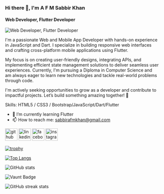 ### Hi there 👋, I'm A F M Sabbir Khan
#### Web Developer, Flutter Developer
![Web Developer, Flutter Developer](https://media.licdn.com/dms/image/v2/D4E16AQEMREg-0y59Pg/profile-displaybackgroundimage-shrink_350_1400/B4EZW6PziiHUAY-/0/1742586460840?e=1747872000&v=beta&t=JEl5weo9EsJJkn8jykuYXz_rzNpW9msSJfIe7ZjusXw)

I'm a passionate Web and Mobile App Developer with hands-on experience in JavaScript and Dart. I specialize in building responsive web interfaces and crafting cross-platform mobile applications using Flutter.

My focus is on creating user-friendly designs, integrating APIs, and implementing efficient state management solutions to deliver seamless user experiences. Currently, I'm pursuing a Diploma in Computer Science and am always eager to learn new technologies and tackle real-world problems through code.

I'm actively seeking opportunities to grow as a developer and contribute to impactful projects. Let’s build something amazing together! 🚀

Skills:  HTML5 / CSS3 / Bootstrap/JavaScript/Dart/Flutter

- 🌱 I’m currently learning Flutter  
- 📫 How to reach me: sabbirafmkhan@gmail.com 


[<img src='https://cdn.jsdelivr.net/npm/simple-icons@3.0.1/icons/github.svg' alt='github' height='40'>](https://github.com/sabbirafmkhan)  [<img src='https://cdn.jsdelivr.net/npm/simple-icons@3.0.1/icons/linkedin.svg' alt='linkedin' height='40'>](https://www.linkedin.com/in/afmsabbirkhan/)  [<img src='https://cdn.jsdelivr.net/npm/simple-icons@3.0.1/icons/facebook.svg' alt='facebook' height='40'>](https://www.facebook.com/afmsabbirkhan)  [<img src='https://cdn.jsdelivr.net/npm/simple-icons@3.0.1/icons/instagram.svg' alt='instagram' height='40'>](https://www.instagram.com/afmsabbirkhan/)  

[![trophy](https://github-profile-trophy.vercel.app/?username=sabbirafmkhan)](https://github.com/ryo-ma/github-profile-trophy)

[![Top Langs](https://github-readme-stats.vercel.app/api/top-langs/?username=sabbirafmkhan)](https://github.com/anuraghazra/github-readme-stats)

![GitHub stats](https://github-readme-stats.vercel.app/api?username=sabbirafmkhan&show_icons=true&count_private=true)  

![Vaunt Badge](https://api.vaunt.dev/v1/github/entities/sabbirafmkhan/contributions?format=svg&private=true)  

![GitHub streak stats](https://streak-stats.demolab.com/?user=sabbirafmkhan)  


